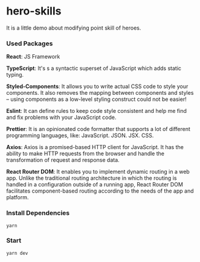# hero-skills

It is a little demo about modifying point skill of heroes.

### Used Packages

**React**: JS Framework

**TypeScript**: It's s a syntactic superset of JavaScript which adds static typing.

**Styled-Components**: It allows you to write actual CSS code to style your components. It also removes the mapping between components and styles – using components as a low-level styling construct could not be easier!

**Eslint**: It can define rules to keep code style consistent and help me find and fix problems with your JavaScript code.

**Prettier**: It is an opinionated code formatter that supports a lot of different programming languages, like: JavaScript. JSON. JSX. CSS.

**Axios**: Axios is a promised-based HTTP client for JavaScript. It has the ability to make HTTP requests from the browser and handle the transformation of request and response data.

**React Router DOM**: It enables you to implement dynamic routing in a web app. Unlike the traditional routing architecture in which the routing is handled in a configuration outside of a running app, React Router DOM facilitates component-based routing according to the needs of the app and platform.

### Install Dependencies

`yarn`

### Start

`yarn dev`

